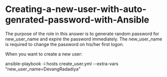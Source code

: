 # Creating-a-new-user-with-auto-genrated-password-with-Ansible
The purpose of the role in this answer is to generate random password for new_user_name and expire the password immediately. 
The new_user_name is required to change the password on his/her first logon.

When you want to create a new user:

ansible-playbook -i hosts create_user.yml --extra-vars "new_user_name=DevangRadadiya"

